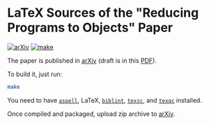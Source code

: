 # LaTeX Sources of the "Reducing Programs to Objects" Paper

[![arXiv](https://img.shields.io/badge/arXiv-2112.11988-green.svg)](https://arxiv.org/abs/2112.11988)
[![make](https://github.com/yegor256/reducing-programs-to-objects/actions/workflows/latexmk.yml/badge.svg)](https://github.com/yegor256/reducing-programs-to-objects/actions/workflows/latexmk.yml)

The paper is published in [arXiv] (draft is in this [PDF]).

To build it, just run:

```bash
make
```

You need to have
[`aspell`](http://aspell.net/),
LaTeX,
[`biblint`](https://github.com/Kingsford-Group/biblint),
[`texsc`](https://rubygems.org/gems/texsc),
and
[`texqc`](https://rubygems.org/gems/texqc)
installed.

Once compiled and packaged, upload zip archive to [arXiv].

[PDF]: https://github.com/objectionary/reducing-programs-to-objects/blob/gh-pages/paper.pdf
[arXiv]: https://arxiv.org/abs/2112.11988
